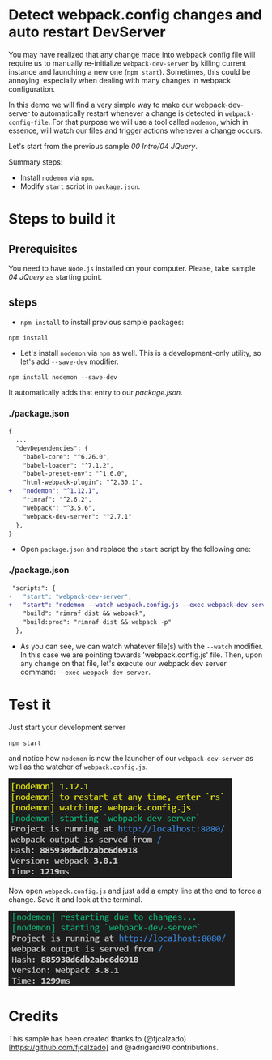 # Detect webpack.config changes and auto restart DevServer

You may have realized that any change made into webpack config file will require us to manually re-initialize `webpack-dev-server` by killing current instance and launching a new one (`npm start`). Sometimes, this could be annoying, especially when dealing with many changes in webpack configuration.

In this demo we will find a very simple way to make our webpack-dev-server to automatically restart whenever a change is detected in `webpack-config-file`. For that purpose we will use a tool called `nodemon`, which in essence, will watch our files and trigger actions whenever a change occurs.  

Let's start from the previous sample _00 Intro/04 JQuery_.

Summary steps:
 - Install `nodemon` via `npm`.
 - Modify `start` script in `package.json`.

# Steps to build it

## Prerequisites

You need to have `Node.js` installed on your computer. Please, take sample _04 JQuery_ as starting point.

## steps

- `npm install` to install previous sample packages:

```
npm install
```

- Let's install `nodemon` via `npm` as well. This is a development-only utility, so let's add `--save-dev` modifier.

```
npm install nodemon --save-dev
```

It automatically adds that entry to our _package.json_.

### ./package.json
```diff
{
  ...
  "devDependencies": {
    "babel-core": "^6.26.0",
    "babel-loader": "^7.1.2",
    "babel-preset-env": "^1.6.0",
    "html-webpack-plugin": "^2.30.1",
+   "nodemon": "^1.12.1",
    "rimraf": "^2.6.2",
    "webpack": "^3.5.6",
    "webpack-dev-server": "^2.7.1"
  },
}

```

- Open `package.json` and replace the `start` script by the following one:

### ./package.json
```diff
 "scripts": {
-   "start": "webpack-dev-server",   
+   "start": "nodemon --watch webpack.config.js --exec webpack-dev-server",
    "build": "rimraf dist && webpack",
    "build:prod": "rimraf dist && webpack -p"
  },
```

- As you can see, we can watch whatever file(s) with the `--watch` modifier. In this case we are pointing towards 'webpack.config.js' file. Then, upon any change on that file, let's execute our webpack dev server command: `--exec webpack-dev-server`.

# Test it

Just start your development server
```
npm start
```
and notice how `nodemon` is now the launcher of our `webpack-dev-server` as well as the watcher of `webpack.config.js`.

![Command Prompt Start](../../99%20Readme%20Resources/00%20Intro/BONUS%20Auto%20Restart%20DevServer/commandPrompt_start.png)


Now open `webpack.config.js` and just add a empty line at the end to force a change. Save it and look at the terminal. 

![Command Prompt Restart](../../99%20Readme%20Resources/00%20Intro/BONUS%20Auto%20Restart%20DevServer/commandPrompt_restart.png)

# Credits

This sample has been created thanks to (@fjcalzado)[https://github.com/fjcalzado] and @adrigardi90 contributions.
